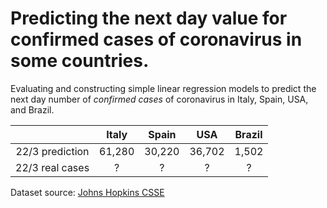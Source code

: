 # Predicting the next day value for confirmed cases of coronavirus in some countries.

Evaluating and constructing simple linear regression models to predict the next day number of *confirmed cases* of coronavirus in Italy, Spain, USA, and Brazil.

|                  | Italy | Spain |  USA  | Brazil |
|:----------------:|:-----:|:-----:|:-----:|:------:|
| 22/3 prediction  | 61,280 | 30,220 | 36,702 |  1,502  |
|  22/3 real cases |   ?   |   ?   |   ?   |    ?   |

Dataset source: [Johns Hopkins CSSE](https://github.com/CSSEGISandData/COVID-19)
